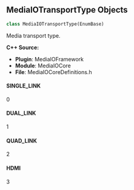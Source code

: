 ## MediaIOTransportType Objects

```python
class MediaIOTransportType(EnumBase)
```

Media transport type.

**C++ Source:**

- **Plugin**: MediaIOFramework
- **Module**: MediaIOCore
- **File**: MediaIOCoreDefinitions.h

<a id="unreal.MediaIOTransportType.SINGLE_LINK"></a>

#### SINGLE_LINK

0

<a id="unreal.MediaIOTransportType.DUAL_LINK"></a>

#### DUAL_LINK

1

<a id="unreal.MediaIOTransportType.QUAD_LINK"></a>

#### QUAD_LINK

2

<a id="unreal.MediaIOTransportType.HDMI"></a>

#### HDMI

3

<a id="unreal.MediaIOSDITransportType"></a>